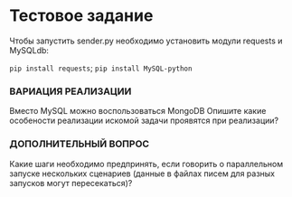 # Тестовое задание
 Чтобы запустить sender.py необходимо установить модули requests и MySQLdb:
 
 `pip install requests`; `pip install MySQL-python`


### ВАРИАЦИЯ РЕАЛИЗАЦИИ
Вместо MySQL можно воспользоваться MongoDB 
Опишите какие особености реализации искомой задачи проявятся при реализации?


### ДОПОЛНИТЕЛЬНЫЙ ВОПРОС
Какие шаги необходимо предпринять, если говорить о параллельном запуске нескольких сценариев (данные в файлах писем для разных запусков могут пересекаться)?
